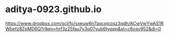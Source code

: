 # aditya-0923.github.io
https://www.dropbox.com/scl/fo/sxeuw6n7axcojcpsz3qdh/ACwVwYwAS1RWbefz8ZpMD6Q?rlkey=hrf3z25fau7y3q07vub6tyqpp&st=c6osv952&dl=0
